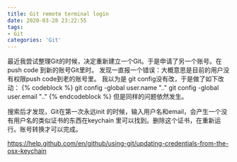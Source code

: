 ```yaml
---
title: Git remote terminal login
date: 2020-03-28 23:22:55
tags:
- Git
categories: 'Git'
---
```


最近我尝试整理Git的时候，决定重新建立一个Git。于是申请了另一个账号。在push code 到新的账号Git里时。
发现一直报一个错误：大概意思是目前的用户没有权限push code到老的账号里。
我以为是 git config没有改，于是做了如下改动：
{% codeblock %}
	git config -global user.name ".."
	git config -global user.email ".."
{% endcodeblock %}
但是同样的问题依然发生。

搜索后才发现，Git在第一次永远init 的时候，输入用户名和email，会产生一个没有用户名的类似证书的东西在keychain
里可以找到。删除这个证书，在重新运行。账号转换才可以完成。

https://help.github.com/en/github/using-git/updating-credentials-from-the-osx-keychain
